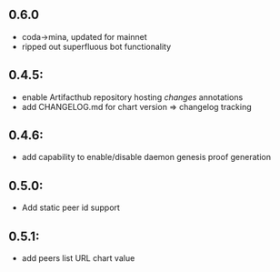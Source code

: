 0.6.0
------
- coda->mina, updated for mainnet
- ripped out superfluous bot functionality

0.4.5:
------
- enable Artifacthub repository hosting *changes* annotations
- add CHANGELOG.md for chart version => changelog tracking

0.4.6:
------
- add capability to enable/disable daemon genesis proof generation

0.5.0:
------
- Add static peer id support

0.5.1:
------
- add peers list URL chart value

